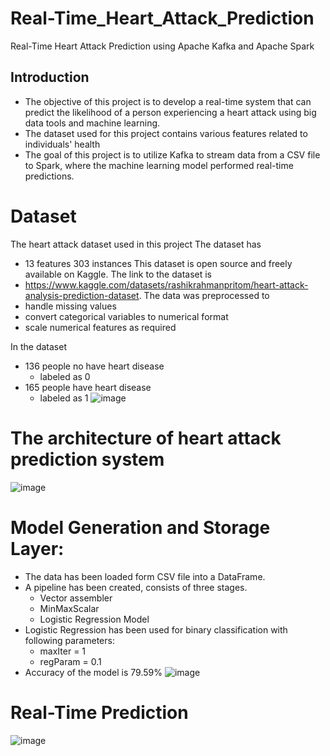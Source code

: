 # Real-Time_Heart_Attack_Prediction
Real-Time Heart Attack Prediction using Apache Kafka and Apache Spark

## Introduction

* The objective of this project is to develop a real-time system that can predict the likelihood of a person experiencing a heart attack using big data tools and machine learning.
* The dataset used for this project contains various features related to individuals' health
* The goal of this project is to utilize Kafka to stream data from a CSV file to Spark, where the machine learning model performed real-time predictions.

# Dataset 
The heart attack dataset used in this project The dataset has 
* 13 features
 303 instances
This dataset is open source and freely available on Kaggle. The link to the dataset is
* https://www.kaggle.com/datasets/rashikrahmanpritom/heart-attack-analysis-prediction-dataset.
The data was preprocessed to
* handle missing values
* convert categorical variables to numerical format
* scale numerical features as required

In the dataset
* 136 people no have heart disease
  * labeled as 0
* 165 people have heart disease
  * labeled as 1
![image](https://github.com/user-attachments/assets/2ef8a3f2-9c1c-40ab-9dfe-133e900cb027)

# The architecture of heart attack prediction system

![image](https://github.com/user-attachments/assets/f9f58d29-7aff-4c84-8990-eaa3c7ed046d)

# Model Generation and Storage Layer:
* The data has been loaded form CSV file into a DataFrame.
* A pipeline has been created, consists of three stages.
  * Vector assembler
  * MinMaxScalar
  * Logistic Regression Model
* Logistic Regression has been used for binary classification with following parameters:
  * maxIter = 1
  * regParam = 0.1
* Accuracy of the model is 79.59%
![image](https://github.com/user-attachments/assets/2d9ad6d5-8a4a-4318-a7a4-addabd9c0f30)


# Real-Time Prediction

![image](https://github.com/user-attachments/assets/c18f1747-8835-4859-86fe-90e82851c4c1)




    




